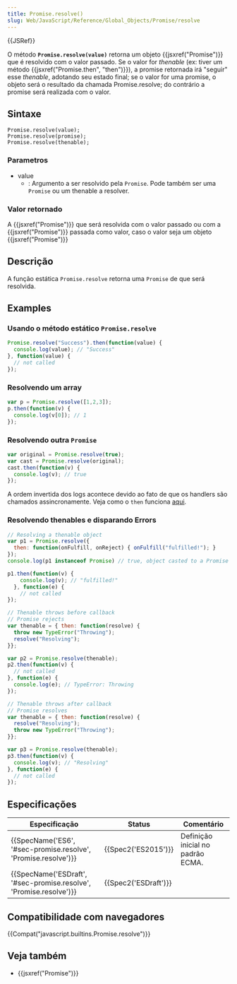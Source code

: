 ```yaml
---
title: Promise.resolve()
slug: Web/JavaScript/Reference/Global_Objects/Promise/resolve
---
```


{{JSRef}}

O método **`Promise.resolve(value)`** retorna um objeto {{jsxref("Promise")}} que é resolvido com o valor passado. Se o valor for _thenable_ (ex: tiver um método {{jsxref("Promise.then", "then")}}), a promise retornada irá "seguir" esse _thenable_, adotando seu estado final; se o valor for uma promise, o objeto será o resultado da chamada Promise.resolve; do contrário a promise será realizada com o valor.

## Sintaxe

```
Promise.resolve(value);
Promise.resolve(promise);
Promise.resolve(thenable);
```

### Parametros

- value
  - : Argumento a ser resolvido pela `Promise`. Pode também ser uma `Promise` ou um thenable a resolver.

### Valor retornado

A {{jsxref("Promise")}} que será resolvida com o valor passado ou com a {{jsxref("Promise")}} passada como valor, caso o valor seja um objeto {{jsxref("Promise")}}

## Descrição

A função estática `Promise.resolve` retorna uma `Promise` de que será resolvida.

## Examples

### Usando o método estático `Promise.resolve`

```js
Promise.resolve("Success").then(function(value) {
  console.log(value); // "Success"
}, function(value) {
  // not called
});
```

### Resolvendo um array

```js
var p = Promise.resolve([1,2,3]);
p.then(function(v) {
  console.log(v[0]); // 1
});
```

### Resolvendo outra `Promise`

```js
var original = Promise.resolve(true);
var cast = Promise.resolve(original);
cast.then(function(v) {
  console.log(v); // true
});
```

A ordem invertida dos logs acontece devido ao fato de que os handlers são chamados assincronamente. Veja como o `then` funciona [aqui](/pt-BR/docs/Web/JavaScript/Reference/Global_Objects/Promise/then#Return_value).

### Resolvendo thenables e disparando Errors

```js
// Resolving a thenable object
var p1 = Promise.resolve({
  then: function(onFulfill, onReject) { onFulfill("fulfilled!"); }
});
console.log(p1 instanceof Promise) // true, object casted to a Promise

p1.then(function(v) {
    console.log(v); // "fulfilled!"
  }, function(e) {
    // not called
});

// Thenable throws before callback
// Promise rejects
var thenable = { then: function(resolve) {
  throw new TypeError("Throwing");
  resolve("Resolving");
}};

var p2 = Promise.resolve(thenable);
p2.then(function(v) {
  // not called
}, function(e) {
  console.log(e); // TypeError: Throwing
});

// Thenable throws after callback
// Promise resolves
var thenable = { then: function(resolve) {
  resolve("Resolving");
  throw new TypeError("Throwing");
}};

var p3 = Promise.resolve(thenable);
p3.then(function(v) {
  console.log(v); // "Resolving"
}, function(e) {
  // not called
});
```

## Especificações

| Especificação                                                                            | Status                       | Comentário                        |
| ---------------------------------------------------------------------------------------- | ---------------------------- | --------------------------------- |
| {{SpecName('ES6', '#sec-promise.resolve', 'Promise.resolve')}}     | {{Spec2('ES2015')}}     | Definição inicial no padrão ECMA. |
| {{SpecName('ESDraft', '#sec-promise.resolve', 'Promise.resolve')}} | {{Spec2('ESDraft')}} |                                   |

## Compatibilidade com navegadores

{{Compat("javascript.builtins.Promise.resolve")}}

## Veja também

- {{jsxref("Promise")}}
